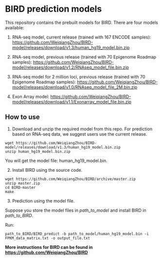 # BIRD prediction models
This repository contains the prebuilt models for BIRD.
There are four models available:
1. RNA-seq model, current release (trained with 167 ENCODE samples):
https://github.com/WeiqiangZhou/BIRD-model/releases/download/v1.3/human_hg19_model.bin.zip

2. RNA-seq model, previous release (trained with 70 Epigenome Roadmap samples): 
https://github.com/WeiqiangZhou/BIRD-model/releases/download/v1.2/RNAseq_model_file.bin.zip

3. RNA-seq model for 2 million loci, previous release (trained with 70 Epigenome Roadmap samples): 
https://github.com/WeiqiangZhou/BIRD-model/releases/download/v1.0/RNAseq_model_file_2M.bin.zip

4. Exon Array model:
https://github.com/WeiqiangZhou/BIRD-model/releases/download/v1.1/Exonarray_model_file.bin.zip

## How to use
1. Download and unzip the required model from this repo. For prediction based on RNA-seq data, we suggest users use the current release.
```
wget https://github.com/WeiqiangZhou/BIRD-model/releases/download/v1.3/human_hg19_model.bin.zip
unzip human_hg19_model.bin.zip
```
You will get the model file: human_hg19_model.bin.

2. Install BIRD using the source code.
```
wget https://github.com/WeiqiangZhou/BIRD/archive/master.zip
unzip master.zip
cd BIRD-master
make
```

3. Prediction using the model file.

Suppose you store the model files in _path_to_model_ and install BIRD in _path_to_BIRD_.

Run:
```
path_to_BIRD/BIRD_predict -b path_to_model/human_hg19_model.bin -i FPKM_data_matrix.txt -o output_file.txt
```

**More instructions for BIRD can be found in https://github.com/WeiqiangZhou/BIRD**

